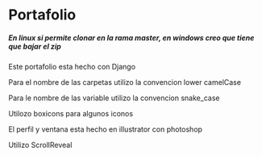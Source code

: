 # Portafolio

##### En linux si permite clonar en la rama master, en windows creo que tiene que bajar el zip

Este portafolio esta hecho con Django

Para el nombre de las carpetas utilizo la convencion lower camelCase

Para le nombre de las variable utilizo la convencion snake_case

Utilozo boxicons para algunos iconos

El perfil y ventana esta hecho en illustrator con photoshop

Utilizo ScrollReveal


